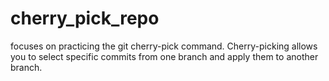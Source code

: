 # cherry_pick_repo
focuses on practicing the git cherry-pick command. Cherry-picking allows you to select specific commits from one branch and apply them to another branch.
